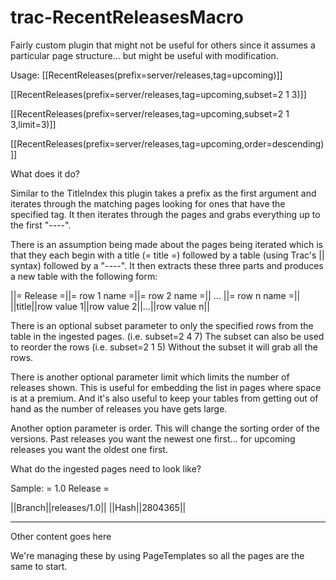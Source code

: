 trac-RecentReleasesMacro
========================

Fairly custom plugin that might not be useful for others since it assumes a particular page structure... but might be useful with modification.

Usage:
[[RecentReleases(prefix=server/releases,tag=upcoming)]] 

[[RecentReleases(prefix=server/releases,tag=upcoming,subset=2 1 3)]]

[[RecentReleases(prefix=server/releases,tag=upcoming,subset=2 1 3,limit=3)]]

[[RecentReleases(prefix=server/releases,tag=upcoming,order=descending)]] 


What does it do?

Similar to the TitleIndex this plugin takes a prefix as the first
argument and iterates through the matching pages looking for ones that
have the specified tag. It then iterates through the pages and grabs
everything up to the first "----". 

There is an assumption being made about the pages being iterated which
is that they each begin with a title (= title =) followed by a table
(using Trac's || syntax) followed by a "----". It then extracts these
three parts and produces a new table with the following form:

||= Release =||= row 1 name =||= row 2 name =|| ... ||= row n name =||
||title||row value 1||row value 2||...||row value n||

There is an optional subset parameter to only the specified rows from
the table in the ingested pages. (i.e. subset=2 4 7) The subset can also
be used to reorder the rows (i.e. subset=2 1 5) Without the subset it
will grab all the rows.

There is another optional parameter limit which limits the number of
releases shown. This is useful for embedding the list in pages where
space is at a premium. And it's also useful to keep your tables from
getting out of hand as the number of releases you have gets large.

Another option parameter is order. This will change the sorting order
of the versions. Past releases you want the newest one first... for
upcoming releases you want the oldest one first.

What do the ingested pages need to look like?

Sample:
= 1.0 Release =

||Branch||releases/1.0||
||Hash||2804365||

----

Other content goes here

We're managing these by using PageTemplates so all the pages are the
same to start.
